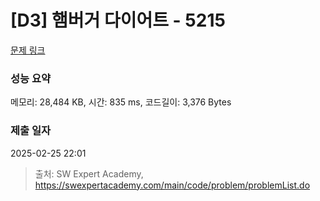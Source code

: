 # [D3] 햄버거 다이어트 - 5215 

[문제 링크](https://swexpertacademy.com/main/code/problem/problemDetail.do?contestProbId=AWT-lPB6dHUDFAVT) 

### 성능 요약

메모리: 28,484 KB, 시간: 835 ms, 코드길이: 3,376 Bytes

### 제출 일자

2025-02-25 22:01



> 출처: SW Expert Academy, https://swexpertacademy.com/main/code/problem/problemList.do